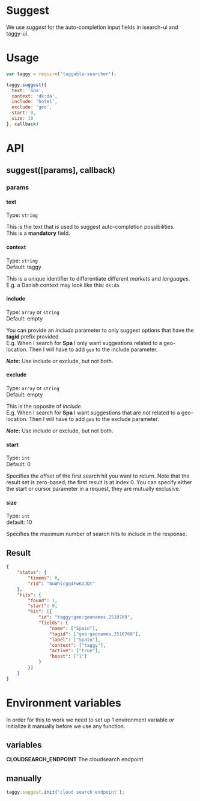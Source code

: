 # Suggest
We use _suggest_ for the auto-completion input fields in isearch-ui and taggy-ui.

# Usage
```js
var taggy = require('taggable-searcher');

taggy.suggest({
  text: 'Spa',
  context: 'dk:da',
  include: 'hotel',
  exclude: 'geo',
  start: 0,
  size: 10
}, callback)
```
# API
## suggest([params], callback)
### params
#### text
Type: `string`

This is the text that is used to suggest auto-completion possibilities. <br/> This is a **mandatory** field.

#### context
Type: `string` <br/>
Default: taggy

This is a unique identifier to differentiate different _markets_ and _languages_. <br/>
E.g. a Danish context may look like this: `dk:da`

#### include
Type: `array` or `string` <br />
Default: empty

You can provide an _include_ parameter to only suggest options that have the **tagid** prefix provided. <br/>
E.g. When I search for **Spa** I only want suggestions related to a geo-location. Then I will have to add `geo` to the include parameter.

**_Note_:** Use include _or_ exclude, but not both.

#### exclude
Type: `array` or `string` <br/>
Default: empty

This is the opposite of _include_. <br />
E.g. When I search for **Spa** I want suggestions that are _not_ related to a geo-location. Then I will have to add `geo` to the exclude parameter.

**_Note_:** Use include _or_ exclude, but not both.

#### start
Type: `int` <br/>
Default: 0

Specifies the offset of the first search hit you want to return. Note that the result set is zero-based; the first result is at index 0. You can specify either the start or cursor parameter in a request, they are mutually exclusive.

#### size
Type: `int` <br/>
default: 10

Specifies the maximum number of search hits to include in the response.

## Result
```json
{
    "status": {
        "timems": 0,
        "rid": "8uWhicgq4FwKUJQt"
    },
    "hits": {
        "found": 1,
        "start": 0,
        "hit": [{
            "id": "taggy:geo:geonames.2510769",
            "fields": {
                "name": ["Spain"],
                "tagid": ["geo:geonames.2510769"],
                "label": ["Spain"],
                "context": ["taggy"],
                "active": ["true"],
                "boost": ["1"]
            }
        }]
    }
}
```

# Environment variables
In order for this to work we need to set up 1 environment variable _or_ initialize it manually before we use any function.

## variables
**CLOUDSEARCH_ENDPOINT** The cloudsearch endpoint

## manually
```js
taggy.suggest.init('cloud search endpoint');
